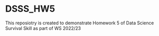 # DSSS_HW5
This reposiotry is created to demonstrate Homework 5 of Data Science Survival Skill as part of WS 2022/23
